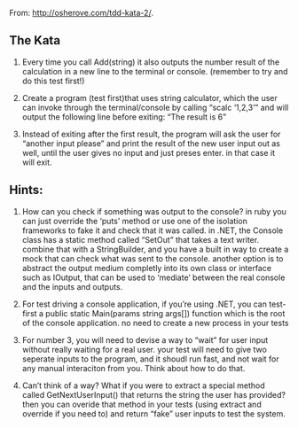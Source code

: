 From: http://osherove.com/tdd-kata-2/.

The Kata
--------

1. Every time you call Add(string) it also outputs the number result of the calculation in a new line to the terminal or console. (remember to try and do this test first!)

2. Create a program (test first)that uses string calculator, which the user can invoke through the terminal/console by calling “scalc ‘1,2,3’” and will output the following line before exiting: “The result is 6”

3. Instead of exiting after the first result, the program will ask the user for “another input please” and print the result of the new user input out as well, until the user gives no input and just preses enter. in that case it will exit.
 

Hints:
------
 


1. How can you check if something was output to the console? in ruby you can just override the ‘puts’ method or use one of the isolation frameworks to fake it and check that it was called. in .NET, the Console class has a static method called “SetOut” that takes a text writer. combine that with a StringBuilder, and you have a built in way to create a mock that can check what was sent to the console. another option is to abstract the output medium completly into its own class or interface such as IOutput, that can be used to ‘mediate’ between the real console and the inputs and outputs. 

2. For test driving a console application, if you’re using .NET, you can test-first a public static Main(params string args[]) function which is the root of the console application. no need to create a new process in your tests 

3. For number 3, you will need to devise a way to “wait” for user input without really waiting for a real user. your test will need to give two seperate inputs to the program, and it shoudl run fast, and not wait for any manual interaciton from you. Think about how to do that.

4. Can’t think of a way? What if you were to extract a special method called GetNextUserInput() that returns the string the user has provided? then you can overide that method in your tests (using extract and override if you need to) and return “fake” user inputs to test the system. 